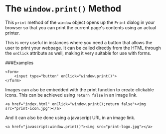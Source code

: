 # The `window.print()` Method

This `print` method of the `window` object opens up the `Print` dialog in your browser so that you can print the current page's contents using an actual printer.

This is very useful in instances where you need a button that allows the user to print your webpage. It can be called directly from the HTML  through the `onClick` attribute as well, making it very suitable for use with forms.

###Examples

	<form>
		<input type="button" onClick="window.print()">
	</form>

Images can also be embedded with the print function to create clickable icons. This can be achieved using `return false` in an image link.

	<a href="index.html" onClick="window.print();return false"><img src="print-icon.jpg"></a>

And it can also be done using a javascript URL in an image link.

	<a href="javascript:window.print()"><img src="print-logo.jpg"></a>

